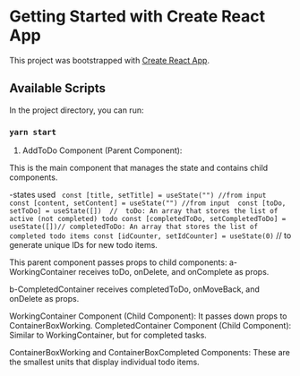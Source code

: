 # Getting Started with Create React App

This project was bootstrapped with [Create React App](https://github.com/facebook/create-react-app).

## Available Scripts

In the project directory, you can run:

### `yarn start`

1. AddToDo Component (Parent Component):

This is the main component that manages the state and contains child components.

-states used ```
const [title, setTitle] = useState("") //from input 
   const [content, setContent] = useState("") //from input 
   const [toDo, setToDo] = useState([])  //  toDo: An array that stores the list of active (not completed) todo
   const [completedToDo, setCompletedToDo] = useState([])// completedToDo: An array that stores the list of completed todo items
   const [idCounter, setIdCounter] = useState(0)``` // to generate unique IDs for new todo items.

This parent component  passes props to child components:
a-WorkingContainer receives toDo, onDelete, and onComplete as props.

b-CompletedContainer receives completedToDo, onMoveBack, and onDelete as props.

WorkingContainer Component (Child Component): It passes down props to ContainerBoxWorking.
CompletedContainer Component (Child Component): Similar to WorkingContainer, but for completed tasks.

ContainerBoxWorking and ContainerBoxCompleted Components: These are the smallest units that display individual todo items.
